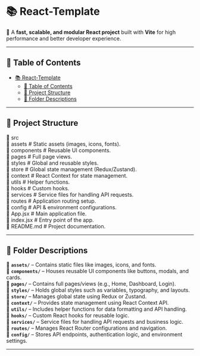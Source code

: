 # 📚 React-Template

🚀 A **fast, scalable, and modular React project** built with **Vite** for high performance and better developer experience.

---

## 📌 Table of Contents

- [📚 React-Template](#-react-template)
  - [📌 Table of Contents](#-table-of-contents)
  - [📂 Project Structure](#-project-structure)
  - [📜 Folder Descriptions](#-folder-descriptions)

---

## 📂 Project Structure

📂 src<br/>
📂 assets # Static assets (images, icons, fonts).<br/>
📂 components # Reusable UI components.<br/>
📂 pages # Full page views.<br/>
📂 styles # Global and reusable styles.<br/>
📂 store # Global state management (Redux/Zustand).<br/>
📂 context # React Context for state management.<br/>
📂 utils # Helper functions.<br/>
📂 hooks # Custom hooks.<br/>
📂 services # Service files for handling API requests.<br/>
📂 routes # Application routing setup.<br/>
📂 config # API & environment configurations.<br/>
📄 App.jsx # Main application file.<br/>
📄 index.jsx # Entry point of the app.<br/>
📄 README.md # Project documentation.<br/>

---

## 📜 Folder Descriptions

📂 **`assets/`** – Contains static files like images, icons, and fonts.  
📂 **`components/`** – Houses reusable UI components like buttons, modals, and cards.  
📂 **`pages/`** – Contains full pages/views (e.g., Home, Dashboard, Login).  
📂 **`styles/`** – Holds global styles such as variables, typography, and layouts.  
📂 **`store/`** – Manages global state using Redux or Zustand.  
📂 **`context/`** – Provides state management using React Context API.  
📂 **`utils/`** – Includes helper functions for data formatting and API handling.  
📂 **`hooks/`** – Custom React hooks for reusable logic.  
📂 **`services/`** – Service files for handling API requests and business logic.  
📂 **`routes/`** – Manages React Router configurations and navigation.  
📂 **`config/`** – Stores API endpoints, authentication logic, and environment settings.

---
